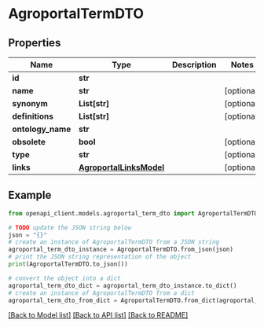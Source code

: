 # AgroportalTermDTO


## Properties

Name | Type | Description | Notes
------------ | ------------- | ------------- | -------------
**id** | **str** |  | 
**name** | **str** |  | [optional] 
**synonym** | **List[str]** |  | [optional] 
**definitions** | **List[str]** |  | [optional] 
**ontology_name** | **str** |  | 
**obsolete** | **bool** |  | [optional] 
**type** | **str** |  | [optional] 
**links** | [**AgroportalLinksModel**](AgroportalLinksModel.md) |  | [optional] 

## Example

```python
from openapi_client.models.agroportal_term_dto import AgroportalTermDTO

# TODO update the JSON string below
json = "{}"
# create an instance of AgroportalTermDTO from a JSON string
agroportal_term_dto_instance = AgroportalTermDTO.from_json(json)
# print the JSON string representation of the object
print(AgroportalTermDTO.to_json())

# convert the object into a dict
agroportal_term_dto_dict = agroportal_term_dto_instance.to_dict()
# create an instance of AgroportalTermDTO from a dict
agroportal_term_dto_from_dict = AgroportalTermDTO.from_dict(agroportal_term_dto_dict)
```
[[Back to Model list]](../README.md#documentation-for-models) [[Back to API list]](../README.md#documentation-for-api-endpoints) [[Back to README]](../README.md)


